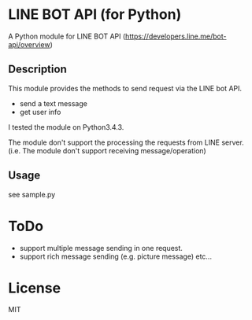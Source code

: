 LINE BOT API (for Python)
==
A Python module for LINE BOT API (https://developers.line.me/bot-api/overview)

## Description
This module provides the methods to send request via the LINE bot API.
- send a text message
- get user info

I tested the module on Python3.4.3.

The module don't support the processing the requests from LINE server. (i.e. The module don't support receiving message/operation)
## Usage
see sample.py

# ToDo
- support multiple message sending in one request.
- support rich message sending (e.g. picture message)
etc...

# License
MIT

